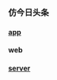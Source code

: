 ### 仿今日头条

#### [app](https://github.com/jiechud/toutiao/tree/master/app)


#### web


#### [server](https://github.com/jiechud/toutiao/tree/master/server)



